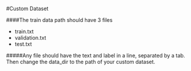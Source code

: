 #Custom Dataset

####The train data path should have 3 files

- train.txt 
- validation.txt 
- test.txt

#####Any file should have the text and label in a line, separated by a tab. Then change the data_dir to the path of your custom dataset.